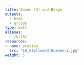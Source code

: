```yaml
---
title: Dünen (3) und Berge
outputs:
  - html
  - qrcode
type: wall
aliases:
  - /k/10/
resources:
- name: preview
  src: "10_Stellwand-Duenen-3.jpg"  
weight: 5
---
```

